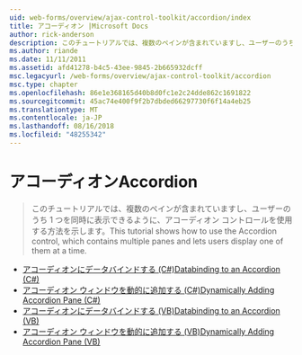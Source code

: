 ```yaml
---
uid: web-forms/overview/ajax-control-toolkit/accordion/index
title: アコーディオン |Microsoft Docs
author: rick-anderson
description: このチュートリアルでは、複数のペインが含まれていますし、ユーザーのうち 1 つを同時に表示できるように、アコーディオン コントロールを使用する方法を示します。
ms.author: riande
ms.date: 11/11/2011
ms.assetid: afd41278-b4c5-43ee-9845-2b665932dcff
msc.legacyurl: /web-forms/overview/ajax-control-toolkit/accordion
msc.type: chapter
ms.openlocfilehash: 86e1e368165d40b8d0fc1e2c24dde862c1691822
ms.sourcegitcommit: 45ac74e400f9f2b7dbded66297730f6f14a4eb25
ms.translationtype: MT
ms.contentlocale: ja-JP
ms.lasthandoff: 08/16/2018
ms.locfileid: "48255342"
---
```

<a name="accordion"></a><span data-ttu-id="15eea-103">アコーディオン</span><span class="sxs-lookup"><span data-stu-id="15eea-103">Accordion</span></span>
====================
> <span data-ttu-id="15eea-104">このチュートリアルでは、複数のペインが含まれていますし、ユーザーのうち 1 つを同時に表示できるように、アコーディオン コントロールを使用する方法を示します。</span><span class="sxs-lookup"><span data-stu-id="15eea-104">This tutorial shows how to use the Accordion control, which contains multiple panes and lets users display one of them at a time.</span></span>


- [<span data-ttu-id="15eea-105">アコーディオンにデータバインドする (C#)</span><span class="sxs-lookup"><span data-stu-id="15eea-105">Databinding to an Accordion (C#)</span></span>](databinding-to-an-accordion-cs.md)
- [<span data-ttu-id="15eea-106">アコーディオン ウィンドウを動的に追加する (C#)</span><span class="sxs-lookup"><span data-stu-id="15eea-106">Dynamically Adding Accordion Pane (C#)</span></span>](dynamically-adding-an-accordion-pane-cs.md)
- [<span data-ttu-id="15eea-107">アコーディオンにデータバインドする (VB)</span><span class="sxs-lookup"><span data-stu-id="15eea-107">Databinding to an Accordion (VB)</span></span>](databinding-to-an-accordion-vb.md)
- [<span data-ttu-id="15eea-108">アコーディオン ウィンドウを動的に追加する (VB)</span><span class="sxs-lookup"><span data-stu-id="15eea-108">Dynamically Adding Accordion Pane (VB)</span></span>](dynamically-adding-an-accordion-pane-vb.md)
